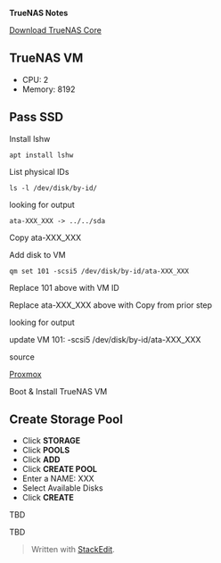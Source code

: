 **TrueNAS Notes**

[Download TrueNAS Core](https://www.truenas.com/download-truenas-core/)

## TrueNAS VM

 - CPU: 2
 - Memory: 8192

## Pass SSD

Install lshw

    apt install lshw

List physical IDs

    ls -l /dev/disk/by-id/

looking for output

    ata-XXX_XXX -> ../../sda

Copy ata-XXX_XXX

Add disk to VM

    qm set 101 -scsi5 /dev/disk/by-id/ata-XXX_XXX

Replace 101 above with VM ID

Replace ata-XXX_XXX above with Copy from prior step

looking for output

update VM 101: -scsi5 /dev/disk/by-id/ata-XXX_XXX

source

[Proxmox](https://pve.proxmox.com/wiki/Passthrough_Physical_Disk_to_Virtual_Machine_%28VM%29)

Boot & Install TrueNAS VM

## Create Storage Pool

 - Click **STORAGE**
 - Click **POOLS**
 - Click **ADD**
 - Click **CREATE POOL**
 - Enter a NAME: XXX
 - Select Available Disks
 - Click **CREATE**

TBD

TBD

> Written with [StackEdit](https://stackedit.io/).
